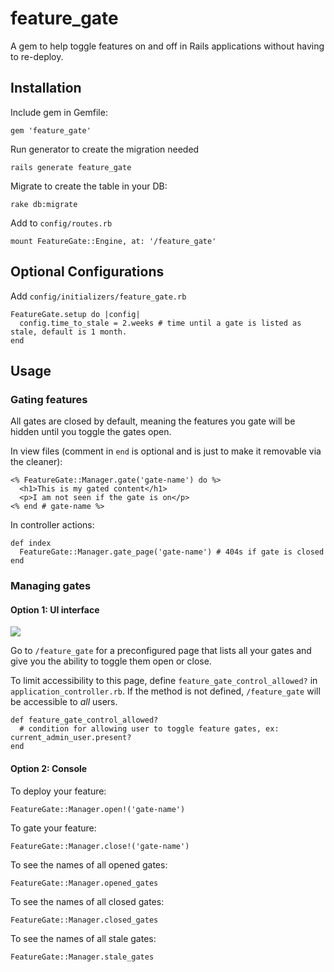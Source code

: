 # feature_gate

A gem to help toggle features on and off in Rails applications without having to re-deploy.

## Installation

Include gem in Gemfile:

    gem 'feature_gate'

Run generator to create the migration needed

    rails generate feature_gate

Migrate to create the table in your DB:

    rake db:migrate

Add to `config/routes.rb`

    mount FeatureGate::Engine, at: '/feature_gate'

## Optional Configurations

Add `config/initializers/feature_gate.rb`

    FeatureGate.setup do |config|
      config.time_to_stale = 2.weeks # time until a gate is listed as stale, default is 1 month.
    end

## Usage

### Gating features

All gates are closed by default, meaning the features you gate will be hidden until you toggle the gates open.

In view files (comment in `end` is optional and is just to make it removable via the cleaner):

    <% FeatureGate::Manager.gate('gate-name') do %>
      <h1>This is my gated content</h1>
      <p>I am not seen if the gate is on</p>
    <% end # gate-name %>

In controller actions:

    def index
      FeatureGate::Manager.gate_page('gate-name') # 404s if gate is closed
    end

### Managing gates

#### Option 1: UI interface

<img src="http://i.imgur.com/p4lMIfo.png">

Go to `/feature_gate` for a preconfigured page that lists all your gates and give you the ability to toggle them open or close.

To limit accessibility to this page, define `feature_gate_control_allowed?` in `application_controller.rb`. If the method is not defined, `/feature_gate` will be accessible to <em>all</em> users.

    def feature_gate_control_allowed?
      # condition for allowing user to toggle feature gates, ex: current_admin_user.present?
    end

#### Option 2: Console

To deploy your feature:

    FeatureGate::Manager.open!('gate-name')

To gate your feature:

    FeatureGate::Manager.close!('gate-name')

To see the names of all opened gates:

    FeatureGate::Manager.opened_gates

To see the names of all closed gates:

    FeatureGate::Manager.closed_gates

To see the names of all stale gates:

    FeatureGate::Manager.stale_gates
